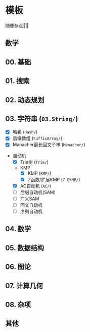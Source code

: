 # 模板

随便存点📝✅

## 数学

## 00. 基础

## 01. 搜索

## 02. 动态规划

## 03. 字符串 (`03.String/`)

- [x] 哈希 (`Hash/`)
- [x] 后缀数组 (`SuffixArray/`)
- [x] Manacher最长回文子串 (`Manacher/`)
- 自动机
  - [x] Trie树 (`Trie/`)
  - KMP
    - [x] KMP (`KMP/`)
    - [x] Z函数/扩展KMP (`Z_EKMP/`)
  - [x] AC自动机 (`AC/`)
  - [ ] 后缀自动机(SAM)
  - [ ] 广义SAM
  - [ ] 回文自动机
  - [ ] 序列自动机

## 04. 数学

## 05. 数据结构

## 06. 图论

## 07. 计算几何

## 08. 杂项

## 其他
